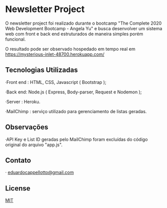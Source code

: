 # Newsletter Project

O newsletter project foi realizado durante o bootcamp "The Complete 2020 Web Development Bootcamp - Angela Yu" e busca desenvolver um sistema web com front e back end estruturados de maneira simples porém funcional.

O resultado pode ser observado hospedado em tempo real em https://mysterious-inlet-48700.herokuapp.com/

## Tecnologias Utilizadas

·Front end : HTML, CSS, Javascript ( Bootstrap );

·Back end: Node.js ( Express, Body-parser, Request e Nodemon );

·Server : Heroku.

·MailChimp : serviço utilizado para gerenciamento de listas geradas.

## Observações

·API Key e List ID geradas pelo MailChimp foram excluídas do código original do arquivo "app.js".

## Contato

· eduardocappellotto@gmail.com

## License

[MIT](https://choosealicense.com/licenses/mit/)
